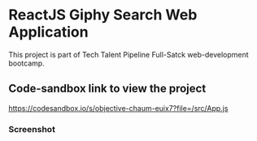 # ReactJS Giphy Search Web Application
This project is part of Tech Talent Pipeline Full-Satck web-development bootcamp.


## Code-sandbox link to view the project

https://codesandbox.io/s/objective-chaum-euix7?file=/src/App.js


### Screenshot 

![]()
